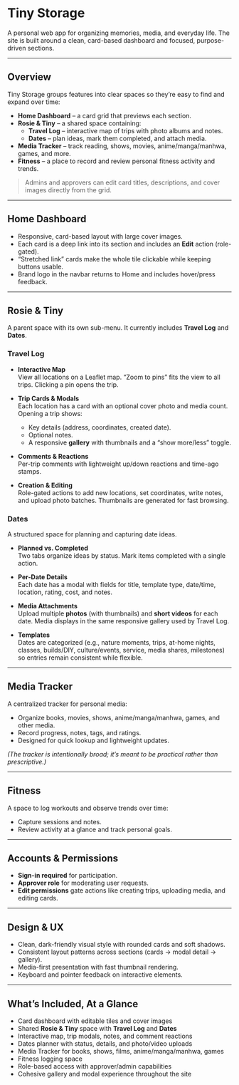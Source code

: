 # Tiny Storage

A personal web app for organizing memories, media, and everyday life. The site is built around a clean, card-based dashboard and focused, purpose-driven sections.

---

## Overview

Tiny Storage groups features into clear spaces so they’re easy to find and expand over time:

- **Home Dashboard** – a card grid that previews each section.
- **Rosie & Tiny** – a shared space containing:
  - **Travel Log** – interactive map of trips with photo albums and notes.
  - **Dates** – plan ideas, mark them completed, and attach media.
- **Media Tracker** – track reading, shows, movies, anime/manga/manhwa, games, and more.
- **Fitness** – a place to record and review personal fitness activity and trends.

> Admins and approvers can edit card titles, descriptions, and cover images directly from the grid.

---

## Home Dashboard

- Responsive, card-based layout with large cover images.
- Each card is a deep link into its section and includes an **Edit** action (role-gated).
- “Stretched link” cards make the whole tile clickable while keeping buttons usable.
- Brand logo in the navbar returns to Home and includes hover/press feedback.

---

## Rosie & Tiny

A parent space with its own sub-menu. It currently includes **Travel Log** and **Dates**.

### Travel Log

- **Interactive Map**  
  View all locations on a Leaflet map. “Zoom to pins” fits the view to all trips. Clicking a pin opens the trip.

- **Trip Cards & Modals**  
  Each location has a card with an optional cover photo and media count. Opening a trip shows:
  - Key details (address, coordinates, created date).
  - Optional notes.
  - A responsive **gallery** with thumbnails and a “show more/less” toggle.

- **Comments & Reactions**  
  Per-trip comments with lightweight up/down reactions and time-ago stamps.
  
- **Creation & Editing**  
  Role-gated actions to add new locations, set coordinates, write notes, and upload photo batches. Thumbnails are generated for fast browsing.

### Dates

A structured space for planning and capturing date ideas.

- **Planned vs. Completed**  
  Two tabs organize ideas by status. Mark items completed with a single action.

- **Per-Date Details**  
  Each date has a modal with fields for title, template type, date/time, location, rating, cost, and notes.

- **Media Attachments**  
  Upload multiple **photos** (with thumbnails) and **short videos** for each date. Media displays in the same responsive gallery used by Travel Log.

- **Templates**  
  Dates are categorized (e.g., nature moments, trips, at-home nights, classes, builds/DIY, culture/events, service, media shares, milestones) so entries remain consistent while flexible.

---

## Media Tracker

A centralized tracker for personal media:

- Organize books, movies, shows, anime/manga/manhwa, games, and other media.
- Record progress, notes, tags, and ratings.
- Designed for quick lookup and lightweight updates.

*(The tracker is intentionally broad; it’s meant to be practical rather than prescriptive.)*

---

## Fitness

A space to log workouts and observe trends over time:

- Capture sessions and notes.
- Review activity at a glance and track personal goals.

---

## Accounts & Permissions

- **Sign-in required** for participation.
- **Approver role** for moderating user requests.
- **Edit permissions** gate actions like creating trips, uploading media, and editing cards.

---

## Design & UX

- Clean, dark-friendly visual style with rounded cards and soft shadows.
- Consistent layout patterns across sections (cards → modal detail → gallery).
- Media-first presentation with fast thumbnail rendering.
- Keyboard and pointer feedback on interactive elements.

---

## What’s Included, At a Glance

- Card dashboard with editable tiles and cover images  
- Shared **Rosie & Tiny** space with **Travel Log** and **Dates**
- Interactive map, trip modals, notes, and comment reactions
- Dates planner with status, details, and photo/video uploads
- Media Tracker for books, shows, films, anime/manga/manhwa, games
- Fitness logging space
- Role-based access with approver/admin capabilities
- Cohesive gallery and modal experience throughout the site
